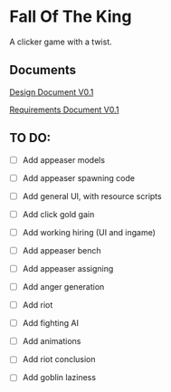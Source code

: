 # Fall Of The King
A clicker game with a twist.
## Documents
[Design Document V0.1](https://docs.google.com/document/d/1UmDVAiibRLu1fPXms5iekuamPIv-bxaY4udhaSu6rsA/edit?usp=sharing)

[Requirements Document V0.1](https://docs.google.com/document/d/1RGBujNIf4_VdBfT1H9kWhF0OJSUII3IqO0SmxK3DaBU/edit?usp=sharing)
## TO DO:

- [ ] Add appeaser models
- [ ] Add appeaser spawning code
- [ ] Add general UI, with resource scripts
- [ ] Add click gold gain
- [ ] Add working hiring (UI and ingame)

- [ ] Add appeaser bench
- [ ] Add appeaser assigning
- [ ] Add anger generation

- [ ] Add riot
- [ ] Add fighting AI 
- [ ] Add animations
- [ ] Add riot conclusion

- [ ] Add goblin laziness
